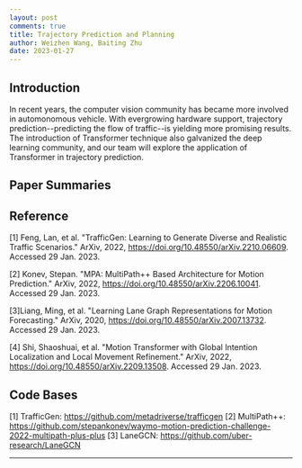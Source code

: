 ```yaml
---
layout: post
comments: true
title: Trajectory Prediction and Planning
author: Weizhen Wang, Baiting Zhu
date: 2023-01-27
---
```



## Introduction
In recent years, the computer vision community has became more involved in automonomous vehicle. With evergrowing hardware support, trajectory prediction--predicting the flow of traffic--is yielding more promising results. The introduction of Transformer technique also galvanized the deep learning community, and our team will explore the application of Transformer in trajectory prediction.




## Paper Summaries







## Reference

[1] Feng, Lan, et al. "TrafficGen: Learning to Generate Diverse and Realistic Traffic Scenarios." ArXiv, 2022,  https://doi.org/10.48550/arXiv.2210.06609. Accessed 29 Jan. 2023.

[2] Konev, Stepan. "MPA: MultiPath++ Based Architecture for Motion Prediction." ArXiv, 2022,  https://doi.org/10.48550/arXiv.2206.10041. Accessed 29 Jan. 2023.

[3]Liang, Ming, et al. "Learning Lane Graph Representations for Motion Forecasting." ArXiv, 2020,  https://doi.org/10.48550/arXiv.2007.13732. Accessed 29 Jan. 2023.

[4] Shi, Shaoshuai, et al. "Motion Transformer with Global Intention Localization and Local Movement Refinement." ArXiv, 2022,  https://doi.org/10.48550/arXiv.2209.13508. Accessed 29 Jan. 2023.

## Code Bases
[1] TrafficGen: https://github.com/metadriverse/trafficgen
[2] MultiPath++: https://github.com/stepankonev/waymo-motion-prediction-challenge-2022-multipath-plus-plus
[3] LaneGCN: https://github.com/uber-research/LaneGCN

---